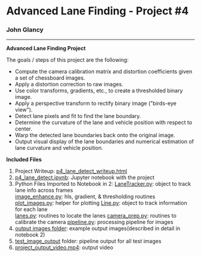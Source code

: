 # **Advanced Lane Finding - Project #4** 

### John Glancy

---

**Advanced Lane Finding Project**

The goals / steps of this project are the following:

* Compute the camera calibration matrix and distortion coefficients given a set of chessboard images.
* Apply a distortion correction to raw images.
* Use color transforms, gradients, etc., to create a thresholded binary image.
* Apply a perspective transform to rectify binary image ("birds-eye view").
* Detect lane pixels and fit to find the lane boundary.
* Determine the curvature of the lane and vehicle position with respect to center.
* Warp the detected lane boundaries back onto the original image.
* Output visual display of the lane boundaries and numerical estimation of lane curvature and vehicle position.

**Included Files**
1) Project Writeup: [p4_lane_detect_writeup.html](/p4_lane_detect_writeup.html)
2) [p4_lane_detect.ipynb](/p4_lane_detect.ipynb): Jupyter notebook with the project
3) Python Files Imported to Notebook in 2:
[LaneTracker.py](/LaneTracker.py): object to track lane info across frames		
[image_enhance.py](/image_enhance.py): hls, gradient, & thresholding routines
[plot_images.py](/plot_images.py): helper for plotting
[Line.py](/Line.py): object to track information for each lane	
[lanes.py](/lanes.py): routines to locate the lanes	
[camera_prep.py](/camera_prep.py): routines to calibrate the camera
[pipeline.py](/pipeline.py): processing pipeline for images
4) [output images folder](/output_images): example output images(described in detail in notebook 2)
5) [test_image_output](/test_image_output) folder: pipeline output for all test images
6) [project_output_video.mp4](/project_output_video.mp4): output video
